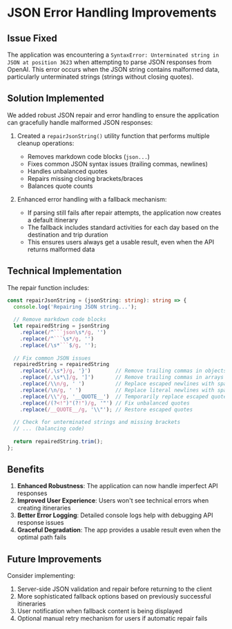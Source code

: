 # JSON Error Handling Improvements

## Issue Fixed

The application was encountering a `SyntaxError: Unterminated string in JSON at position 3623` when attempting to parse JSON responses from OpenAI. This error occurs when the JSON string contains malformed data, particularly unterminated strings (strings without closing quotes).

## Solution Implemented

We added robust JSON repair and error handling to ensure the application can gracefully handle malformed JSON responses:

1. Created a `repairJsonString()` utility function that performs multiple cleanup operations:
   - Removes markdown code blocks (```json...```)
   - Fixes common JSON syntax issues (trailing commas, newlines)
   - Handles unbalanced quotes
   - Repairs missing closing brackets/braces
   - Balances quote counts

2. Enhanced error handling with a fallback mechanism:
   - If parsing still fails after repair attempts, the application now creates a default itinerary
   - The fallback includes standard activities for each day based on the destination and trip duration
   - This ensures users always get a usable result, even when the API returns malformed data

## Technical Implementation

The repair function includes:

```typescript
const repairJsonString = (jsonString: string): string => {
  console.log('Repairing JSON string...');
  
  // Remove markdown code blocks
  let repairedString = jsonString
    .replace(/^```json\s*/g, '')
    .replace(/^```\s*/g, '')
    .replace(/\s*```$/g, '');
    
  // Fix common JSON issues
  repairedString = repairedString
    .replace(/,\s*}/g, '}')        // Remove trailing commas in objects
    .replace(/,\s*\]/g, ']')       // Remove trailing commas in arrays
    .replace(/\\n/g, ' ')          // Replace escaped newlines with spaces
    .replace(/\n/g, ' ')           // Replace literal newlines with spaces
    .replace(/\\"/g, '__QUOTE__')  // Temporarily replace escaped quotes
    .replace(/(?<!")"(?!")/g, '"') // Fix unbalanced quotes
    .replace(/__QUOTE__/g, '\\"'); // Restore escaped quotes
    
  // Check for unterminated strings and missing brackets
  // ... (balancing code)
  
  return repairedString.trim();
};
```

## Benefits

1. **Enhanced Robustness**: The application can now handle imperfect API responses
2. **Improved User Experience**: Users won't see technical errors when creating itineraries
3. **Better Error Logging**: Detailed console logs help with debugging API response issues
4. **Graceful Degradation**: The app provides a usable result even when the optimal path fails

## Future Improvements

Consider implementing:

1. Server-side JSON validation and repair before returning to the client
2. More sophisticated fallback options based on previously successful itineraries
3. User notification when fallback content is being displayed
4. Optional manual retry mechanism for users if automatic repair fails 
